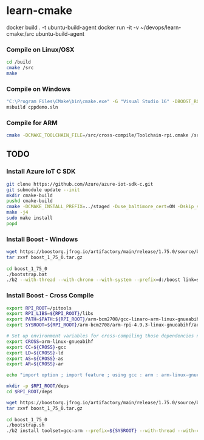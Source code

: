 # learn-cmake


docker build . -t ubuntu-build-agent
docker run -it -v ~/devops/learn-cmake:/src ubuntu-build-agent

### Compile on Linux/OSX
```bash
cd /build
cmake /src
make
```

### Compile on Windows
```bash
"C:\Program Files\CMake\bin\cmake.exe" -G "Visual Studio 16" -DBOOST_ROOT=D:\boost ..
msbuild cppdemo.sln
```

### Compile for ARM
```bash
cmake -DCMAKE_TOOLCHAIN_FILE=/src/cross-compile/Toolchain-rpi.cmake /src
```

## TODO
### Install Azure IoT C SDK
```bash
git clone https://github.com/Azure/azure-iot-sdk-c.git
git submodule update --init
mkdir cmake-build
pushd cmake-build
cmake -DCMAKE_INSTALL_PREFIX=../staged -Duse_baltimore_cert=ON -Dskip_samples=ON -Duse_prov_client=ON -Duse_amqp=OFF -Duse_http=ON -Duse_mqtt=ON -Dbuild_service_client=OFF -Dbuild_provisioning_service_client=OFF ..
make -j4
sudo make install
popd
```

### Install Boost - Windows
```bash
wget https://boostorg.jfrog.io/artifactory/main/release/1.75.0/source/boost_1_75_0.tar.gz
tar zxvf boost_1_75_0.tar.gz
  
cd boost_1_75_0
./bootstrap.bat
./b2 --with-thread --with-chrono --with-system --prefix=d:/boost link=shared variant=release threading=multi install
```

### Install Boost - Cross Compile
```bash
export RPI_ROOT=/pitools
export RPI_LIBS=${RPI_ROOT}/libs
export PATH=$PATH:${RPI_ROOT}/arm-bcm2708/gcc-linaro-arm-linux-gnueabihf-raspbian-x64/bin
export SYSROOT=${RPI_ROOT}/arm-bcm2708/arm-rpi-4.9.3-linux-gnueabihf/arm-linux-gnueabihf/sysroot

# Set up environment variables for cross-compiling those dependencies not using CMake.
export CROSS=arm-linux-gnueabihf
export CC=${CROSS}-gcc
export LD=${CROSS}-ld
export AS=${CROSS}-as
export AR=${CROSS}-ar

echo "import option ; import feature ; using gcc : arm : arm-linux-gnueabihf-g++ ;" > ~/user-config.jam

mkdir -p $RPI_ROOT/deps
cd $RPI_ROOT/deps

wget https://boostorg.jfrog.io/artifactory/main/release/1.75.0/source/boost_1_75_0.tar.gz
tar zxvf boost_1_75_0.tar.gz
  
cd boost_1_75_0
./bootstrap.sh
./b2 install toolset=gcc-arm --prefix=${SYSROOT} --with-thread --with-chrono --with-system --stagedir=. stage
```

